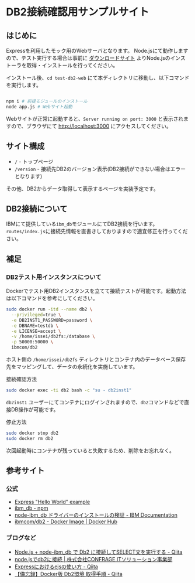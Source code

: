 # DB2接続確認用サンプルサイト

## はじめに

Expressを利用したモック用のWebサーバとなります。
Node.jsにて動作しますので、テスト実行する場合は事前に [ダウンロードサイト](https://nodejs.org/ja/download/) よりNode.jsのインストーラを取得・インストールを行ってください。

インストール後、`cd test-db2-web` にて本ディレクトリに移動し、以下コマンドを実行します。
```bash

npm i # 前提モジュールのインストール
node app.js # Webサイト起動
```
Webサイトが正常に起動すると、`Server running on port: 3000` と表示されますので、ブラウザにて [http://localhost:3000](http://localhost:3000) にアクセスしてください。

## サイト構成

* `/` - トップページ
* `/version` - 接続先DB2のバージョン表示(DB2接続ができない場合はエラーとなります)

その他、DB2からデータ取得して表示するページを実装予定です。

## DB2接続について
IBMにて提供している`ibm_db`モジュールにてDB2接続を行います。
`routes/index.js`に接続先情報を直書きしておりますので適宜修正を行ってください。

## 補足
### DB2テスト用インスタンスについて
Dockerでテスト用DB2インスタンスを立てて接続テストが可能です。起動方法は以下コマンドを参考にしてください。
```bash
sudo docker run -itd --name db2 \
  --privileged=true \
  -e DB2INST1_PASSWORD=password \
  -e DBNAME=testdb \
  -e LICENSE=accept \
  -v /home/issei/db2fs:/database \
  -p 50000:50000 \
  ibmcom/db2
```
ホスト側の `/home/issei/db2fs` ディレクトリとコンテナ内のデータベース保存先をマッピングして、データの永続化を実施しています。

接続確認方法
```bash
sudo docker exec -ti db2 bash -c "su - db2inst1"
```
`db2inst1` ユーザーにてコンテナにログインされますので、`db2`コマンドなどで直接DB操作が可能です。

停止方法
```bash
sudo docker stop db2
sudo docker rm db2
```
次回起動時にコンテナが残っていると失敗するため、削除をお忘れなく。

## 参考サイト

### 公式

* [Express "Hello World" example](https://expressjs.com/en/starter/hello-world.html)
* [ibm_db - npm](https://www.npmjs.com/package/ibm_db)
* [node-ibm_db ドライバーのインストールの検証 - IBM Documentation](https://www.ibm.com/docs/ja/db2/11.5?topic=nodejs-verifying-node-db-driver-installation)
* [ibmcom/db2 - Docker Image | Docker Hub](https://hub.docker.com/r/ibmcom/db2)

### ブログなど

* [Node.js + node-ibm_db で Db2 に接続してSELECT文を実行する - Qiita](https://qiita.com/mi-kana/items/35433d6f3a08ec5d6bfe)
* [node.jsでdb2に接続 | 株式会社CONFRAGE ITソリューション事業部](https://confrage.jp/node-js%E3%81%A7db2%E3%81%AB%E6%8E%A5%E7%B6%9A/)
* [Expressにおけるejsの使い方 - Qiita](https://qiita.com/kamihork/items/1b13d2157979d1837849)
* [【備忘録】Docker版 Db2環境 取得手順 - Qiita](https://qiita.com/Haruka-Ogawa/items/0a4696ded4fa40e5e983)

